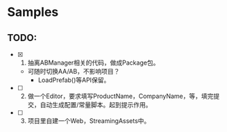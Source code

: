# Samples

## TODO:
- [x] 1. 抽离ABManager相关的代码，做成Package包。
	- 可随时切换AA/AB，不影响项目？
		- LoadPrefab()等API保留。
- [ ] 2. 做一个Editor，要求填写ProductName，CompanyName，等，填完提交，自动生成配置/常量脚本。起到提示作用。
- [ ] 3. 项目里自建一个Web，StreamingAssets中。